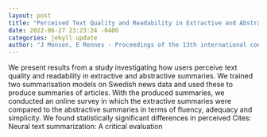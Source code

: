 ```yaml
--- 
layout: post 
title: "Perceived Text Quality and Readability in Extractive and Abstractive Summaries" 
date: 2022-06-27 23:23:24 -0400 
categories: jekyll update 
author: "J Monsen, E Rennes - Proceedings of the 13th international conference on , 2022" 
--- 
```

We present results from a study investigating how users perceive text quality and readability in extractive and abstractive summaries. We trained two summarisation models on Swedish news data and used these to produce summaries of articles. With the produced summaries, we conducted an online survey in which the extractive summaries were compared to the abstractive summaries in terms of fluency, adequacy and simplicity. We found statistically significant differences in perceived Cites: Neural text summarization: A critical evaluation